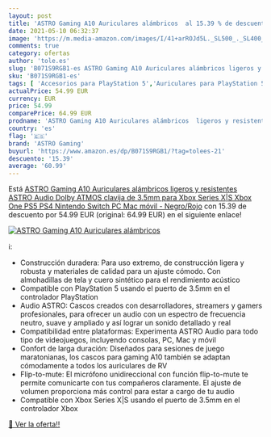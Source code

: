 ```yaml
---
layout: post
title: 'ASTRO Gaming A10 Auriculares alámbricos  al 15.39 % de descuento'
date: 2021-05-10 06:32:37
image: 'https://m.media-amazon.com/images/I/41+arROJd5L._SL500_._SL400_.jpg'
comments: true
category: ofertas
author: 'tole.es'
slug: 'B071S9RGB1-es ASTRO Gaming A10 Auriculares alámbricos ligeros y...'
sku: 'B071S9RGB1-es'
tags: [ 'Accesorios para PlayStation 5','Auriculares para PlayStation 5','Hardware y juegos para PlayStation 5','Videojuegos','astro gaming','nintendo','ps4','ps5','xbox', ]
actualPrice: 54.99 EUR
currency: EUR
price: 54.99
comparePrice: 64.99 EUR
prodname: 'ASTRO Gaming A10 Auriculares alámbricos  ligeros y resistentes  ASTRO Audio  Dolby ATMOS  clavija de 3.5mm  para Xbox Series X|S  Xbox One  PS5  PS4  Nintendo Switch  PC  Mac  móvil - Negro/Rojo'
country: 'es'
flag: '🇪🇸'
brand: 'ASTRO Gaming'
buyurl: 'https://www.amazon.es/dp/B071S9RGB1/?tag=tolees-21'
descuento: '15.39'
average: '60.99'
---
```


Está [ASTRO Gaming A10 Auriculares alámbricos  ligeros y resistentes  ASTRO Audio  Dolby ATMOS  clavija de 3.5mm  para Xbox Series X|S  Xbox One  PS5  PS4  Nintendo Switch  PC  Mac  móvil - Negro/Rojo](https://www.amazon.es/dp/B071S9RGB1/?tag=tolees-21) con 15.39 de descuento por 54.99 EUR (original: 64.99 EUR) en el siguiente enlace!

[![ASTRO Gaming A10 Auriculares alámbricos ](https://m.media-amazon.com/images/I/41+arROJd5L._SL500_._SL400_.jpg)](https://www.amazon.es/dp/B071S9RGB1/?tag=tolees-21)

ℹ️:

- Construcción duradera: Para uso extremo, de construcción ligera y robusta y materiales de calidad para un ajuste cómodo. Con almohadillas de tela y cuero sintético para el rendimiento acústico
- Compatible con PlayStation 5 usando el puerto de 3.5mm en el controlador PlayStation
- Audio ASTRO: Cascos creados con desarrolladores, streamers y gamers profesionales, para ofrecer un audio con un espectro de frecuencia neutro, suave y ampliado y así lograr un sonido detallado y real
- Compatibilidad entre plataformas: Experimenta ASTRO Audio para todo tipo de videojuegos, incluyendo consolas, PC, Mac y móvil
- Confort de larga duración: Diseñados para sesiones de juego maratonianas, los cascos para gaming A10 también se adaptan cómodamente a todos los auriculares de RV
- Flip-to-mute: El micrófono unidireccional con función flip-to-mute te permite comunicarte con tus compañeros claramente. El ajuste de volumen proporciona más control para estar a cargo de tu audio
- Compatible con Xbox Series X|S usando el puerto de 3.5mm en el controlador Xbox

[🛒 Ver la oferta!!](https://www.amazon.es/dp/B071S9RGB1/?tag=tolees-21)
